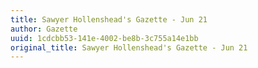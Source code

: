 ```yaml
---
title: Sawyer Hollenshead's Gazette - Jun 21
author: Gazette
uuid: 1cdcbb53-141e-4002-be8b-3c755a14e1bb
original_title: Sawyer Hollenshead's Gazette - Jun 21
---
```


